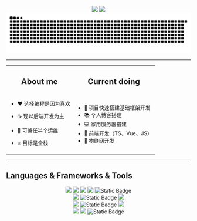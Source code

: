 <div align="center">
    <img src="https://readme-typing-svg.demolab.com?font=Fira+Code&pause=1000&width=400&lines=%22Hello%2C%20World! I'm Klaus%22;&center=true&size=27"/>
    <a href="https://blossom.wynnspace.cn/bl/blog/#/home"><img src="https://img.shields.io/badge/Website-博客-blue" /></a>
    <img src="https://github.com/klaus-cicd/klaus-cicd/blob/main/profile-snake-contrib/github-contribution-grid-snake.svg?raw=true"/>
<div align="center">
</div>
<hr/>
</div>

<div align="center">
            <table >
        <tr align="center">
            <td>
                <h2>About me</h2>
            </td>
            <td>
                <h2>Current doing</h2>
            </td>
        </tr>
        <tr>
            <td>        

  - ❤️ 选择编程是因为喜欢
  - ☕️ 现以后端开发为主
  - 🔧 可兼任半个运维
  - ⭐️ 目标是全栈
              </td>
              <td>

      - 🧱 项目快速搭建基础框架开发
      - 📚 个人博客搭建
      - 💻 家用服务器搭建
      - 💪 前端开发（TS、Vue、JS）
      - 🔌 物联网开发
                  </td>
              </tr>
          </table>    
</div>

<hr/>
<h2>Languages & Frameworks & Tools</h2>
<div align="center">
<img src="https://img.shields.io/badge/java-%23ED8B00.svg?style=for-the-badge&logo=openjdk&logoColor=white"/>
<img src="https://img.shields.io/badge/Spring-6DB33F.svg?style=for-the-badge&logo=spring&logoColor=white">
<img src="https://img.shields.io/badge/IntelliJ IDEA-black?style=for-the-badge&logo=intellij-idea&logoColor=white">
<img src="https://img.shields.io/badge/python-3670A0?style=for-the-badge&logo=python&logoColor=ffdd54">
<img alt="Static Badge" src="https://img.shields.io/badge/go-blue?style=for-the-badge&logo=Go">
<br/>
<img src="https://img.shields.io/badge/MySQL-00000f.svg?style=for-the-badge&logo=mysql&logoColor=white"/>
<img alt="Static Badge" src="https://img.shields.io/badge/Redis-55555?style=for-the-badge&logo=redis">
<img src="https://img.shields.io/badge/MongoDB-4ea94b.svg?style=for-the-badge&logo=mongodb&logoColor=white">
<br/>
<img src="https://img.shields.io/badge/JavaScript-F7DF1E?style=for-the-badge&logo=javascript&logoColor=black">
<img alt="Static Badge" src="https://img.shields.io/badge/TS-11111?style=for-the-badge&logo=TypeScript">
<img src="https://img.shields.io/badge/vue-%2335495e.svg?style=for-the-badge&logo=vuedotjs&logoColor=%234FC08D"/>
<br/>
<img src="https://img.shields.io/badge/GIT-E44C30?style=for-the-badge&logo=git&logoColor=white"/>
<img src="https://img.shields.io/badge/Linux-000?style=for-the-badge&logo=linux&logoColor=FCC624"/>
<img alt="Static Badge" src="https://img.shields.io/badge/docker-blue?style=for-the-badge&logo=docker">
</div>
